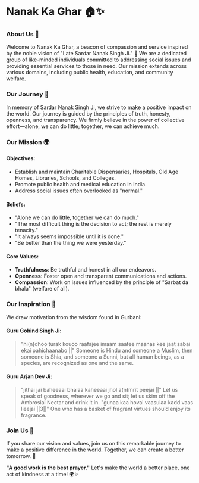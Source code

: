 # Nanak Ka Ghar 🏠✨

### About Us 👋

Welcome to Nanak Ka Ghar, a beacon of compassion and service inspired by the noble vision of "Late Sardar Nanak Singh Ji." 🌟 We are a dedicated group of like-minded individuals committed to addressing social issues and providing essential services to those in need. Our mission extends across various domains, including public health, education, and community welfare.

### Our Journey 🚀

In memory of Sardar Nanak Singh Ji, we strive to make a positive impact on the world. Our journey is guided by the principles of truth, honesty, openness, and transparency. We firmly believe in the power of collective effort—alone, we can do little; together, we can achieve much.

### Our Mission 🌍

#### Objectives:
- Establish and maintain Charitable Dispensaries, Hospitals, Old Age Homes, Libraries, Schools, and Colleges.
- Promote public health and medical education in India.
- Address social issues often overlooked as "normal."

#### Beliefs:
- "Alone we can do little, together we can do much."
- "The most difficult thing is the decision to act; the rest is merely tenacity."
- "It always seems impossible until it is done."
- "Be better than the thing we were yesterday."

#### Core Values:
- **Truthfulness**: Be truthful and honest in all our endeavors.
- **Openness**: Foster open and transparent communications and actions.
- **Compassion**: Work on issues influenced by the principle of "Sarbat da bhala" (welfare of all).

### Our Inspiration 💬

We draw motivation from the wisdom found in Gurbani:

#### Guru Gobind Singh Ji:
> "hi(n)dhoo turak kouoo raafajee imaam saafee maanas kee jaat sabai ekai pahichaanabo ||"
> Someone is Hindu and someone a Muslim, then someone is Shia, and someone a Sunni, but all human beings, as a species, are recognized as one and the same.

#### Guru Arjan Dev Ji:
> "jithai jai baheeaai bhalaa kaheeaai jhol a(n)mrit peejai ||"
> Let us speak of goodness, wherever we go and sit; let us skim off the Ambrosial Nectar and drink it in.
> "gunaa kaa hovai vaasulaa kadd vaas lieejai ||3||"
> One who has a basket of fragrant virtues should enjoy its fragrance.

### Join Us 🤝

If you share our vision and values, join us on this remarkable journey to make a positive difference in the world. Together, we can create a better tomorrow. 🌈

**"A good work is the best prayer."**
Let's make the world a better place, one act of kindness at a time! 🌍✨
